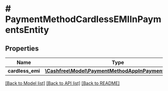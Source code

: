 # # PaymentMethodCardlessEMIInPaymentsEntity

## Properties

Name | Type | Description | Notes
------------ | ------------- | ------------- | -------------
**cardless_emi** | [**\Cashfree\Model\PaymentMethodAppInPaymentsEntityApp**](PaymentMethodAppInPaymentsEntityApp.md) |  | [optional]

[[Back to Model list]](../../README.md#models) [[Back to API list]](../../README.md#endpoints) [[Back to README]](../../README.md)
